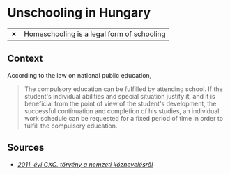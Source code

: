 # Unschooling in Hungary
| | |
|-|-|
| __✗__ | Homeschooling is a legal form of schooling |

## Context

According to the law on national public education,
> The compulsory education can be fulfilled by attending school. If the student's individual abilities and special situation justify it, and it is beneficial from the point of view of the student's development, the successful continuation and completion of his studies, an individual work schedule can be requested for a fixed period of time in order to fulfill the compulsory education.

## Sources

* [_2011. évi CXC. törvény
a nemzeti köznevelésről_](https://net.jogtar.hu/jogszabaly?docid=a1100190.tv)
